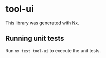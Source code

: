 # tool-ui

This library was generated with [Nx](https://nx.dev).

## Running unit tests

Run `nx test tool-ui` to execute the unit tests.
